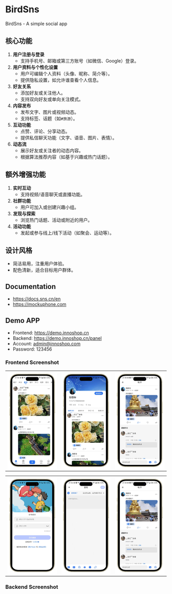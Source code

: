 

# BirdSns
BirdSns - A simple social app

## 核心功能
1. **用户注册与登录**
   - 支持手机号、邮箱或第三方账号（如微信、Google）登录。
2. **用户资料与个性化设置**
   - 用户可编辑个人资料（头像、昵称、简介等）。
   - 提供隐私设置，如允许谁查看个人信息。
3. **好友关系**
   - 添加好友或关注他人。
   - 支持双向好友或单向关注模式。
4. **内容发布**
   - 发布文字、图片或视频动态。
   - 支持标签、话题（如`#旅游`）。
5. **互动功能**
   - 点赞、评论、分享动态。
   - 提供私信聊天功能（文字、语音、图片、表情）。
6. **动态流**
   - 展示好友或关注者的动态内容。
   - 根据算法推荐内容（如基于兴趣或热门话题）。

## 额外增强功能
1. **实时互动**
   - 支持视频/语音聊天或直播功能。
2. **社群功能**
   - 用户可加入或创建兴趣小组。
3. **发现与探索**
   - 浏览热门话题、活动或附近的用户。
4. **活动功能**
   - 发起或参与线上/线下活动（如聚会、运动等）。

## 设计风格
- 简洁易用，注重用户体验。
- 配色清新，适合目标用户群体。

## Documentation
- https://docs.sns.cn/en
- https://mockuphone.com

## Demo APP
- Frontend: https://demo.innoshop.cn
- Backend: https://demo.innoshop.cn/panel
- Account: admin@innoshop.com
- Password: 123456

### Frontend Screenshot
<table>
    <tr>
        <td><img src="https://github.com/unicornB/birdsns/blob/github_master/images/1-portrait.png?raw=true"/></td>
        <td><img src="https://github.com/unicornB/birdsns/blob/github_master/images/2-portrait.png?raw=true"/></td>
         <td><img src="https://github.com/unicornB/birdsns/blob/github_master/images/3-portrait.png?raw=true"/></td>
    </tr>
   
</table>
<table>
    <tr>
        <td><img src="https://github.com/unicornB/birdsns/blob/github_master/images/4-portrait.png?raw=true"/></td>
        <td><img src="https://github.com/unicornB/birdsns/blob/github_master/images/5-portrait.png?raw=true"/></td>
         <td><img src="https://github.com/unicornB/birdsns/blob/github_master/images/3-portrait.png?raw=true"/></td>
    </tr>
   
</table>

### Backend Screenshot
